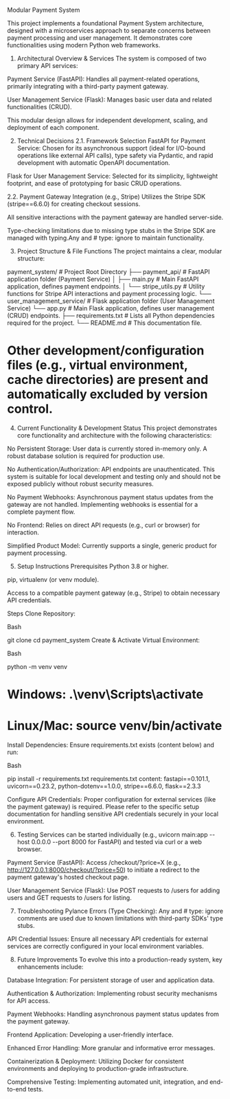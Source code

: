Modular Payment System

This project implements a foundational Payment System architecture, designed with a microservices approach to separate concerns between payment processing and user management. It demonstrates core functionalities using modern Python web frameworks.

1. Architectural Overview & Services
The system is composed of two primary API services:

Payment Service (FastAPI): Handles all payment-related operations, primarily integrating with a third-party payment gateway.

User Management Service (Flask): Manages basic user data and related functionalities (CRUD).

This modular design allows for independent development, scaling, and deployment of each component.

2. Technical Decisions
2.1. Framework Selection
FastAPI for Payment Service: Chosen for its asynchronous support (ideal for I/O-bound operations like external API calls), type safety via Pydantic, and rapid development with automatic OpenAPI documentation.

Flask for User Management Service: Selected for its simplicity, lightweight footprint, and ease of prototyping for basic CRUD operations.

2.2. Payment Gateway Integration (e.g., Stripe)
Utilizes the Stripe SDK (stripe==6.6.0) for creating checkout sessions.

All sensitive interactions with the payment gateway are handled server-side.

Type-checking limitations due to missing type stubs in the Stripe SDK are managed with typing.Any and # type: ignore to maintain functionality.

3. Project Structure & File Functions
The project maintains a clear, modular structure:

payment_system/ # Project Root Directory
├── payment_api/                # FastAPI application folder (Payment Service)
│   ├── main.py                 # Main FastAPI application, defines payment endpoints.
│   └── stripe_utils.py         # Utility functions for Stripe API interactions and payment processing logic.
└── user_management_service/    # Flask application folder (User Management Service)
    └── app.py                  # Main Flask application, defines user management (CRUD) endpoints.
├── requirements.txt            # Lists all Python dependencies required for the project.
└── README.md                   # This documentation file.
# Other development/configuration files (e.g., virtual environment, cache directories) are present and automatically excluded by version control.
4. Current Functionality & Development Status
This project demonstrates core functionality and architecture with the following characteristics:

No Persistent Storage: User data is currently stored in-memory only. A robust database solution is required for production use.

No Authentication/Authorization: API endpoints are unauthenticated. This system is suitable for local development and testing only and should not be exposed publicly without robust security measures.

No Payment Webhooks: Asynchronous payment status updates from the gateway are not handled. Implementing webhooks is essential for a complete payment flow.

No Frontend: Relies on direct API requests (e.g., curl or browser) for interaction.

Simplified Product Model: Currently supports a single, generic product for payment processing.

5. Setup Instructions
Prerequisites
Python 3.8 or higher.

pip, virtualenv (or venv module).

Access to a compatible payment gateway (e.g., Stripe) to obtain necessary API credentials.

Steps
Clone Repository:

Bash

git clone <repository-url>
cd payment_system
Create & Activate Virtual Environment:

Bash

python -m venv venv
# Windows: .\venv\Scripts\activate
# Linux/Mac: source venv/bin/activate
Install Dependencies:
Ensure requirements.txt exists (content below) and run:

Bash

pip install -r requirements.txt
requirements.txt content: fastapi==0.101.1, uvicorn==0.23.2, python-dotenv==1.0.0, stripe==6.6.0, flask==2.3.3

Configure API Credentials:
Proper configuration for external services (like the payment gateway) is required. Please refer to the specific setup documentation for handling sensitive API credentials securely in your local environment.

6. Testing
Services can be started individually (e.g., uvicorn main:app --host 0.0.0.0 --port 8000 for FastAPI) and tested via curl or a web browser.

Payment Service (FastAPI): Access /checkout/?price=X (e.g., http://127.0.0.1:8000/checkout/?price=50) to initiate a redirect to the payment gateway's hosted checkout page.

User Management Service (Flask): Use POST requests to /users for adding users and GET requests to /users for listing.

7. Troubleshooting
Pylance Errors (Type Checking): Any and # type: ignore comments are used due to known limitations with third-party SDKs' type stubs.

API Credential Issues: Ensure all necessary API credentials for external services are correctly configured in your local environment variables.

8. Future Improvements
To evolve this into a production-ready system, key enhancements include:

Database Integration: For persistent storage of user and application data.

Authentication & Authorization: Implementing robust security mechanisms for API access.

Payment Webhooks: Handling asynchronous payment status updates from the payment gateway.

Frontend Application: Developing a user-friendly interface.

Enhanced Error Handling: More granular and informative error messages.

Containerization & Deployment: Utilizing Docker for consistent environments and deploying to production-grade infrastructure.

Comprehensive Testing: Implementing automated unit, integration, and end-to-end tests.